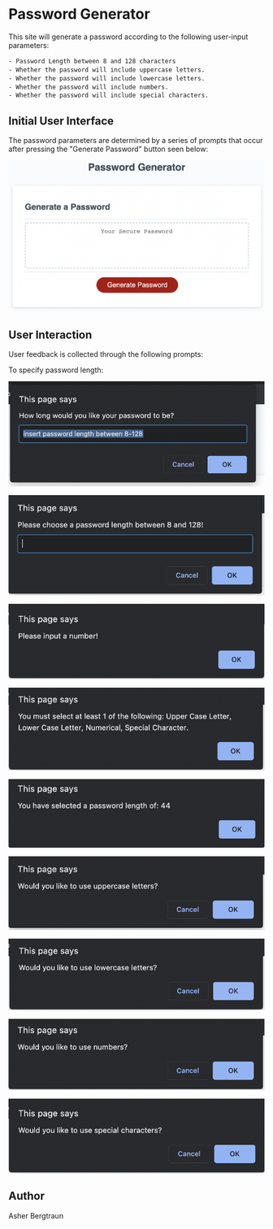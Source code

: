 # Password Generator

This site will generate a password according to the following user-input parameters:
```bash
- Password Length between 8 and 128 characters
- Whether the password will include uppercase letters.
- Whether the password will include lowercase letters.
- Whether the password will include numbers.
- Whether the password will include special characters.
```

## Initial User Interface

The password parameters are determined by a series of prompts that occur after pressing the "Generate Password" button seen below:

![AltText](images/01_UI.png)

## User Interaction

User feedback is collected through the following prompts:

To specify password length:

![AltText](images/01_prompt.png)

![AltText](images/02_prompt.png)

![AltText](images/03_prompt.png)

![AltText](images/04_prompt.png)

![AltText](images/05_prompt.png)

![AltText](images/06_prompt.png)

![AltText](images/07_prompt.png)

![AltText](images/08_prompt.png)

![AltText](images/09_prompt.png)

## Author

Asher Bergtraun